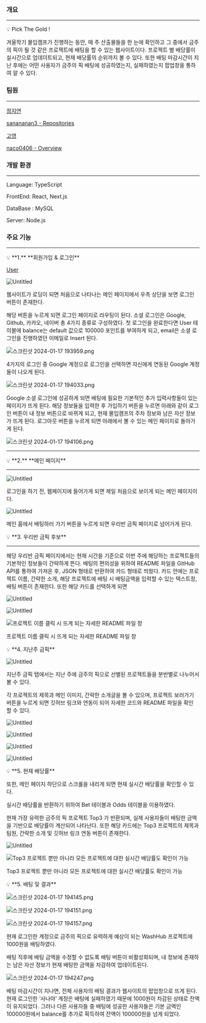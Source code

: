 ### 개요

---

<aside>
💡 Pick The Gold !

</aside>

  겨울학기 몰입캠프가 진행하는 동안, 매 주 산출물들을 한 눈에 확인하고 그 중에서 금주의 픽이 될 것 같은 프로젝트에 배팅을 할 수 있는 웹사이트이다. 프로젝트 별 배당률이 실시간으로 업데이트되고, 현재 배당률의 순위까지 볼 수 있다. 또한 배팅 마감시간이 지난 후에는 어떤 사용자가 금주의 픽 배팅에 성공하였는지, 실패하였는지 팝업창을 통하여 알 수 있다.

### 팀원

---

[정지연](https://www.notion.so/d606c2b8d0b243f0bcd2786496832575?pvs=21) 

[sanananan3 - Repositories](https://github.com/sanananan3?tab=repositories)

[고영](https://www.notion.so/aa3aee7d632d47698efc369b66218320?pvs=21)

[naco0406 - Overview](https://github.com/naco0406)

### 개발 환경

---

Language: TypeScript

FrontEnd: React, Next.js

DataBase : MySQL

Server: Node.js

### **주요 기능**

---

<aside>
💡 **1.** **회원가입 & 로그인**

</aside>

[User](https://www.notion.so/d458fc5bd66e4cfdb87026249029b9f4?pvs=21)

![Untitled](https://prod-files-secure.s3.us-west-2.amazonaws.com/f6cb388f-3934-47d6-9928-26d2e10eb0fc/2f4dd968-c26d-45cb-9b0d-eb4e637fef9d/Untitled.png)

 웹사이트가 로딩이 되면 처음으로 나타나는 메인 페이지에서 우측 상단을 보면 로그인 버튼이 존재한다. 

해당 버튼을 누르게 되면 로그인 페이지로 라우팅이 된다. 소셜 로그인은 Google, Github, 카카오, 네이버 총 4가지 종류로 구성하였다. 첫 로그인을 완료한다면 User 테이블에 balance는 default 값으로 100000 포인트를 부여하게 되고, email은 소셜 로그인을 진행하였던 이메일로 Insert 된다.  

![스크린샷 2024-01-17 193959.png](https://prod-files-secure.s3.us-west-2.amazonaws.com/f6cb388f-3934-47d6-9928-26d2e10eb0fc/437a58d0-9f88-4451-a9be-6089d46a2af3/%EC%8A%A4%ED%81%AC%EB%A6%B0%EC%83%B7_2024-01-17_193959.png)

 

4가지의 로그인 중 Google 계정으로 로그인을 선택하면 자신에게 연동된 Google 계정들이 나오게 된다. 

![스크린샷 2024-01-17 194033.png](https://prod-files-secure.s3.us-west-2.amazonaws.com/f6cb388f-3934-47d6-9928-26d2e10eb0fc/0d853efb-f077-4795-bae0-945a479298fd/%EC%8A%A4%ED%81%AC%EB%A6%B0%EC%83%B7_2024-01-17_194033.png)

Google 소셜 로그인에 성공하게 되면 배팅에 필요한 기본적인 추가 입력사항들이 있는 페이지가 뜨게 된다. 해당 정보들을 입력한 후 가입하기 버튼을 누르면 아래와 같이 로그인 버튼이 내 정보 버튼으로 바뀌게 되고, 현재 몰입캠프의 주차 정보와 남은 자산 정보가 뜨게 된다. 로그아웃 버튼을 누르게 되면 아래에서 볼 수 있는 메인 페이지로 돌아가게 된다.

![스크린샷 2024-01-17 194106.png](https://prod-files-secure.s3.us-west-2.amazonaws.com/f6cb388f-3934-47d6-9928-26d2e10eb0fc/bfb9263f-6f3e-4f94-8c94-137930c46eb7/%EC%8A%A4%ED%81%AC%EB%A6%B0%EC%83%B7_2024-01-17_194106.png)

---

<aside>
💡 **2.** **메인 페이지**

</aside>

---

![Untitled](https://prod-files-secure.s3.us-west-2.amazonaws.com/f6cb388f-3934-47d6-9928-26d2e10eb0fc/eec0ed24-e425-4d6d-ac61-671c3bf2974d/Untitled.png)

로그인을 하기 전, 웹페이지에 들어가게 되면 제일 처음으로 보이게 되는 메인 페이지이다.

![Untitled](https://prod-files-secure.s3.us-west-2.amazonaws.com/f6cb388f-3934-47d6-9928-26d2e10eb0fc/d90b169d-85a6-43f1-b942-c91a1605ee1f/Untitled.png)

메인 홈에서 배팅하러 가기 버튼을 누르게 되면 우리반 금픽 페이지로 넘어가게 된다. 

<aside>
💡 **3. 우리반 금픽 후보**

</aside>

---

 해당 우리반 금픽 페이지에서는 현재 시간을 기준으로 이번 주에 해당하는 프로젝트들의 기본적인 정보들이 간략하게 뜬다. 배팅의 편의성을 위하여 README 파일을 GitHub API를 통하여 가져온 후, JSON 형태로 반환하여 카드 형태로 띄웠다. 카드 안에는 프로젝트 이름, 간략한 소개, 해당 프로젝트에 배팅 시 배팅금액을 입력할 수 있는 텍스트창, 배팅 버튼이 존재한다. 또한 해당 카드를 선택하게 되면 

![Untitled](https://prod-files-secure.s3.us-west-2.amazonaws.com/f6cb388f-3934-47d6-9928-26d2e10eb0fc/7fc4a7f2-0206-41d5-96cf-3ed1d12d5c4f/Untitled.png)

![Untitled](https://prod-files-secure.s3.us-west-2.amazonaws.com/f6cb388f-3934-47d6-9928-26d2e10eb0fc/fd14f360-e2b9-435b-85ee-a82ec0ad22f6/Untitled.png)

![프로젝트 이름 클릭 시 뜨게 되는 자세한 README 파일 창](https://prod-files-secure.s3.us-west-2.amazonaws.com/f6cb388f-3934-47d6-9928-26d2e10eb0fc/0f0543e0-4d9a-4b87-8afa-0d8afec66146/Untitled.png)

프로젝트 이름 클릭 시 뜨게 되는 자세한 README 파일 창

<aside>
💡 **4. 지난주 금픽**

</aside>

![Untitled](https://prod-files-secure.s3.us-west-2.amazonaws.com/f6cb388f-3934-47d6-9928-26d2e10eb0fc/4d58e836-15e3-40a5-b7e8-edf23978802a/Untitled.png)

지난주 금픽 탭에서는 지난 주에 금주의 픽으로 선별된 프로젝트들을 분반별로 나누어서 볼 수 있다. 

 각 프로젝트의 제목과 메인 이미지, 간략한 소개글을 볼 수 있으며, 프로젝트 보러가기 버튼을 누르게 되면 깃허브 링크와 연동이 되어 자세한 코드와 README 파일을 확인 할 수 있다. 

  

![Untitled](https://prod-files-secure.s3.us-west-2.amazonaws.com/f6cb388f-3934-47d6-9928-26d2e10eb0fc/c63c1754-e8c2-4386-8266-0a187d0b988b/Untitled.png)

![Untitled](https://prod-files-secure.s3.us-west-2.amazonaws.com/f6cb388f-3934-47d6-9928-26d2e10eb0fc/77c38ff9-9fa3-4d76-bc01-df453fb1a0cb/Untitled.png)

![Untitled](https://prod-files-secure.s3.us-west-2.amazonaws.com/f6cb388f-3934-47d6-9928-26d2e10eb0fc/f97867a1-2b02-4f1f-94b4-ed20277f632e/Untitled.png)

![Untitled](https://prod-files-secure.s3.us-west-2.amazonaws.com/f6cb388f-3934-47d6-9928-26d2e10eb0fc/45a37784-3cc0-49b1-8ec3-ec52f5b1b419/Untitled.png)

<aside>
💡 **5. 현재 배당률**

</aside>

 또한, 메인 페이지 하단으로 스크롤을 내리게 되면 현재 실시간 배당률을 확인할 수 있다. 

 실시간 배당률을 반환하기 위하여 Bet 테이블과 Odds 테이블을 이용하였다. 

 현재 가장 유력한 금주의 픽 프로젝트 Top3 가 반환되며, 실제 사용자들이 배팅한 금액을 기반으로 배당률이 계산되어 나타난다. 또한 해당 카드에는 Top3 프로젝트의 제목과 팀원, 간략한 소개 및 깃허브 링크 연동 버튼이 존재한다.

![Untitled](https://prod-files-secure.s3.us-west-2.amazonaws.com/f6cb388f-3934-47d6-9928-26d2e10eb0fc/0745a581-fb29-453f-97f1-0eab029d9093/Untitled.png)

![Top3 프로젝트 뿐만 아니라 모든 프로젝트에 대한 실시간 배당률도 확인이 가능 ](https://prod-files-secure.s3.us-west-2.amazonaws.com/f6cb388f-3934-47d6-9928-26d2e10eb0fc/aa830914-f81d-4347-855e-1cdecf447930/Untitled.png)

Top3 프로젝트 뿐만 아니라 모든 프로젝트에 대한 실시간 배당률도 확인이 가능 

<aside>
💡 **5. 배팅 및 결과**

</aside>

![스크린샷 2024-01-17 194145.png](https://prod-files-secure.s3.us-west-2.amazonaws.com/f6cb388f-3934-47d6-9928-26d2e10eb0fc/01f568ef-7df1-476d-80af-ff2a840b82f5/%EC%8A%A4%ED%81%AC%EB%A6%B0%EC%83%B7_2024-01-17_194145.png)

![스크린샷 2024-01-17 194151.png](https://prod-files-secure.s3.us-west-2.amazonaws.com/f6cb388f-3934-47d6-9928-26d2e10eb0fc/9018161c-390b-4047-b2b0-ddaeb717c3f5/%EC%8A%A4%ED%81%AC%EB%A6%B0%EC%83%B7_2024-01-17_194151.png)

![스크린샷 2024-01-17 194157.png](https://prod-files-secure.s3.us-west-2.amazonaws.com/f6cb388f-3934-47d6-9928-26d2e10eb0fc/8b9b87ea-acc8-4521-b8ea-a9de2d464af1/%EC%8A%A4%ED%81%AC%EB%A6%B0%EC%83%B7_2024-01-17_194157.png)

현재 로그인한 계정으로 금주의 픽으로 유력하게 예상이 되는 WashHub 프로젝트에 1000원을 배팅하였다. 

배팅 직후에 배팅 금액을 수정할 수 없도록 배팅 버튼이 비활성화되며, 내 정보에 존재하는 남은 자산 정보가 현재 배팅한 금액을 차감하여 업데이트된다. 

![스크린샷 2024-01-17 194247.png](https://prod-files-secure.s3.us-west-2.amazonaws.com/f6cb388f-3934-47d6-9928-26d2e10eb0fc/4d50425a-37b9-49df-a62f-43c6ef6fcc14/%EC%8A%A4%ED%81%AC%EB%A6%B0%EC%83%B7_2024-01-17_194247.png)

배팅 마감시간이 지나면, 전체 사용자의 배팅 결과가 웹사이트의 팝업창으로 뜨게 된다. 현재 로그인한 ‘사나야’ 계정은 배팅에 실패하였기 때문에 1000원이 차감된 상태로 잔액이 유지되었다. 그러나 다른 사용자들 중 배팅에 성공한 사용자들은 기본 금액인 100000원에서 balance를 추가로 획득하여 잔액이 100000원을 넘게 되었다.

